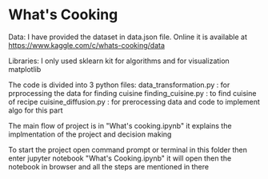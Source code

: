# What's Cooking

Data:
I have provided the dataset in data.json file.
Online it is available at https://www.kaggle.com/c/whats-cooking/data

Libraries:
I only used sklearn kit for algorithms
and for visualization matplotlib

The code is divided into 3 python files:
data_transformation.py : for prprocessing the data for finding cuisine
finding_cuisine.py : to find cuisine of recipe
cuisine_diffusion.py : for prerocessing data and code to implement algo for this part 

The main flow of project is in "What's cooking.ipynb"
it explains the implmentation of the project and decision making

To start the project open command prompt or terminal in this folder
then enter 
jupyter notebook "What's Cooking.ipynb"
it will open then the notebook in browser and all the steps are mentioned in there
